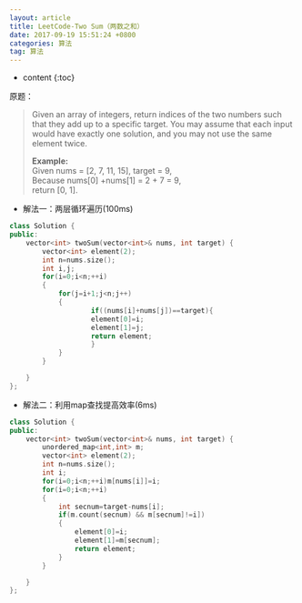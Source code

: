 ```yaml
---
layout: article
title: LeetCode-Two Sum（两数之和）
date: 2017-09-19 15:51:24 +0800
categories: 算法
tag: 算法
---
```


* content
{:toc}

原题：

<!-- more -->

> Given an array of integers, return indices of the two numbers such that they
> add up to a specific target. You may assume that each input would have
> exactly one solution, and you may not use the same element twice.
>
> **Example:**  
>  Given nums = [2, 7, 11, 15], target = 9,  
>  Because nums[0] +nums[1] = 2 + 7 = 9,  
>  return [0, 1].

- 解法一：两层循环遍历(100ms)

    
```c++   
class Solution {
public:
    vector<int> twoSum(vector<int>& nums, int target) {
        vector<int> element(2);
        int n=nums.size();
        int i,j;
        for(i=0;i<n;++i)
        {
            for(j=i+1;j<n;j++)
            {
                    if((nums[i]+nums[j])==target){
                    element[0]=i;
                    element[1]=j;
                    return element;  
                    }
            }
        }

    }
};
```

- 解法二：利用map查找提高效率(6ms)

    
```c++  
class Solution {
public:
    vector<int> twoSum(vector<int>& nums, int target) {
        unordered_map<int,int> m;
        vector<int> element(2);
        int n=nums.size();
        int i;
        for(i=0;i<n;++i)m[nums[i]]=i;
        for(i=0;i<n;++i)
        {
            int secnum=target-nums[i];
            if(m.count(secnum) && m[secnum]!=i])
            {
                element[0]=i;
                element[1]=m[secnum];
                return element;  
            }
        }

    }
};
```

